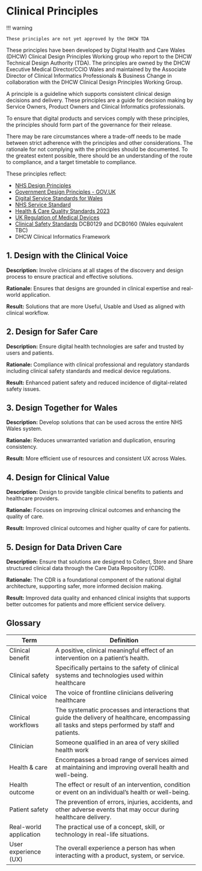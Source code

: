 # Clinical Principles

!!! warning

    These principles are not yet approved by the DHCW TDA

These principles have been developed by Digital Health and Care Wales (DHCW)
Clinical Design Principles Working group who report to the DHCW Technical
Design Authority (TDA). The principles are owned by the DHCW Executive Medical
Director/CCIO Wales and maintained by the Associate Director of Clinical
Informatics Professionals & Business Change in collaboration with the DHCW
Clinical Design Principles Working Group.

A principle is a guideline which supports consistent clinical design decisions
and delivery. These principles are a guide for decision making by Service
Owners, Product Owners and Clinical Informatics professionals.

To ensure that digital products and services comply with these principles, the
principles should form part of the governance for their release.

There may be rare circumstances where a trade-off needs to be made between
strict adherence with the principles and other considerations. The rationale
for not complying with the principles should be documented. To the greatest
extent possible, there should be an understanding of the route to compliance,
and a target timetable to compliance.

These principles reflect:

* [NHS Design Principles](https://service-manual.nhs.uk/design-system/design-principles)
* [Government Design Principles - GOV.UK](https://www.gov.uk/guidance/government-design-principles)
* [Digital Service Standards for Wales](https://digitalpublicservices.gov.wales/guidance-and-standards/)
* [NHS Service Standard](https://service-manual.nhs.uk/standards-and-technology/service-standard)
* [Health & Care Quality Standards 2023](https://nwssp.nhs.wales/a-wp/governance-e-manual/putting-the-citizen-first/health-and-care-quality-standards-2023/)
* [UK Regulation of Medical Devices](https://www.legislation.gov.uk/uksi/2002/618/contents)
* [Clinical Safety Standards](https://www.england.nhs.uk/long-read/digital-clinical-safety-assurance/)
DCB0129 and DCB0160 (Wales equivalent TBC)
* DHCW Clinical Informatics Framework

## 1. Design with the Clinical Voice

**Description:** Involve clinicians at all stages of the discovery and design process to ensure practical and effective solutions.

**Rationale:** Ensures that designs are grounded in clinical expertise and real-world application.

**Result:** Solutions that are more Useful, Usable and Used as aligned with clinical workflow.

## 2. Design for Safer Care

**Description:** Ensure digital health technologies are safer and trusted by users and patients.

**Rationale:** Compliance with clinical professional and regulatory standards including clinical safety standards and medical device regulations.

**Result:** Enhanced patient safety and reduced incidence of digital-related safety issues.

## 3. Design Together for Wales

**Description:** Develop solutions that can be used across the entire NHS Wales system.

**Rationale:** Reduces unwarranted variation and duplication, ensuring consistency.

**Result:** More efficient use of resources and consistent UX across Wales.

## 4. Design for Clinical Value

**Description:** Design to provide tangible clinical benefits to patients and healthcare providers.

**Rationale:** Focuses on improving clinical outcomes and enhancing the quality of care.

**Result:** Improved clinical outcomes and higher quality of care for patients.

## 5. Design for Data Driven Care

**Description:** Ensure that solutions are designed to Collect, Store and Share structured clinical data through the Care Data Repository (CDR).

**Rationale:** The CDR is a foundational component of the national digital architecture, supporting safer, more informed decision making.

**Result:** Improved data quality and enhanced clinical insights that supports better outcomes for patients and more efficient service delivery.

## Glossary

| Term                   | Definition |
| ---------------------- | ---------- |
| Clinical benefit       | A positive, clinical meaningful effect of an intervention on a patient’s health. |
| Clinical safety        | Specifically pertains to the safety of clinical systems and technologies used within healthcare |
| Clinical voice         | The voice of frontline clinicians delivering healthcare |
| Clinical workflows     | The systematic processes and interactions that guide the delivery of healthcare, encompassing all tasks and steps performed by staff and patients. |
| Clinician              | Someone qualified in an area of very skilled health work |
| Health & care          | Encompasses a broad range of services aimed at maintaining and improving overall health and well-being. |
| Health outcome         | The effect or result of an intervention, condition or event on an individual’s health or well-being. |
| Patient safety         | The prevention of errors, injuries, accidents, and other adverse events that may occur during healthcare delivery. |
| Real-world application | The practical use of a concept, skill, or technology in real-life situations. |
| User experience (UX)   | The overall experience a person has when interacting with a product, system, or service. |
